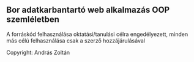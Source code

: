 Bor adatkarbantartó web alkalmazás OOP szemléletben
----------------------------------------------
A forráskód felhasználása oktatási/tanulási célra engedélyezett, minden más célú felhasználása 
csak a szerző hozzájárulásával

Copyright: András Zoltán
